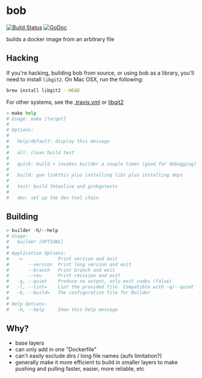 bob
===

[![Build Status](https://travis-ci.org/rafecolton/bob.svg?branch=master)](https://travis-ci.org/rafecolton/bob)
[![GoDoc](https://godoc.org/github.com/rafecolton/bob?status.png)](https://godoc.org/github.com/rafecolton/bob)

builds a docker image from an arbitrary file

## Hacking

If you're hacking, building bob from source, or using bob as a library,
you'll need to install `libgit2`.  On Mac OSX, run the following:

```bash
brew install libgit2 --HEAD
```

For other systems, see the [.travis.yml](.travis.yml) or [libgit2](https://github.com/libgit2/libgit2)

```bash
> make help
# Usage: make [target]
#
# Options:
#
#   help/default: display this message
#
#   all: clean build test
#
#   quick: build + invokes builder a couple times (good for debugging)
#
#   build: gvm linkthis plus installing libs plus installing deps
#
#   test: build fmtpolice and ginkgotests
#
#   dev: set up the dev tool chain
```

## Building

```bash
> builder -h/--help
# Usage:
#   builder [OPTIONS]
# 
# Application Options:
#   -v             Print version and exit
#       --version  Print long version and exit
#       --branch   Print branch and exit
#       --rev      Print revision and exit
#   -q, --quiet    Produce no output, only exit codes (false)
#   -l, --lint=    Lint the provided file. Compatible with -q/--quiet
#   -b, --build=   The configuration file for Builder
# 
# Help Options:
#   -h, --help     Show this help message
```

## Why?

* base layers
* can only add in one "Dockerfile"
* can't easily exclude dirs / long file names (aufs limitation?)
* generally make it more efficient to build in smaller layers to make
  pushing and pulling faster, easier, more reliable, etc
